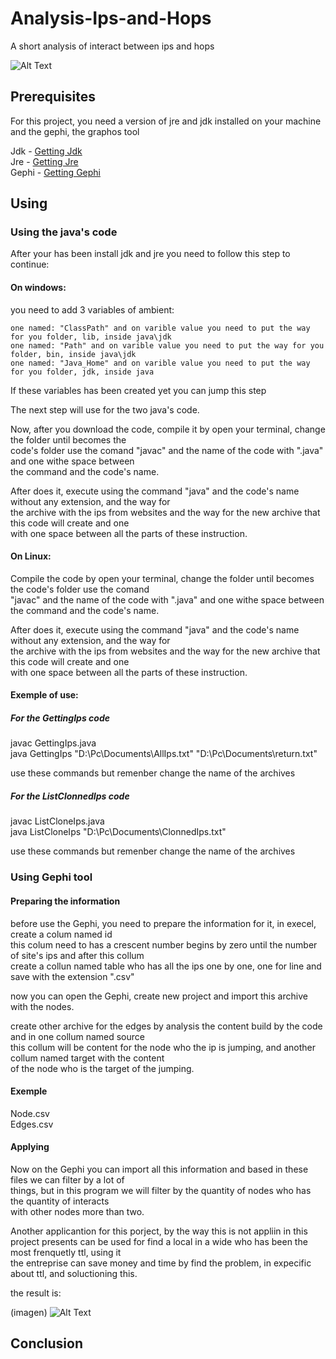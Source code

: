# Analysis-Ips-and-Hops
A short analysis of interact between ips and hops

![Alt Text](https://user-images.githubusercontent.com/62123056/80319593-911ccb80-87e7-11ea-8388-bc3e85616484.gif)
## Prerequisites

For this project, you need a version of jre and jdk installed on your machine and the gephi, the graphos tool

Jdk - [Getting Jdk](https://www.oracle.com/java/technologies/javase-downloads.html)<br/>
Jre - [Getting Jre](https://www.java.com/pt_BR/download/)<br/>
Gephi - [Getting Gephi](https://gephi.org/)<br/>

## Using
### Using the java's code

After your has been install jdk and jre you need to follow this step to continue:<br/>

#### On windows:<br/>

  you need to add 3 variables of ambient:<br/>
  
    one named: "ClassPath" and on varible value you need to put the way for you folder, lib, inside java\jdk
    one named: "Path" and on varible value you need to put the way for you folder, bin, inside java\jdk
    one named: "Java_Home" and on varible value you need to put the way for you folder, jdk, inside java
    
  If these variables has been created yet you can jump this step<br/>    

  The next step will use for the two java's code.<br/>

  Now, after you download the code, compile it  by open your terminal, change the folder until becomes the <br/>
  code's folder use the comand "javac" and the name of the code with ".java" and one withe space between<br/>
  the command and the code's name.<br/>
  
  After does it, execute using the command "java" and the code's name without any extension, and the way for<br/>
  the archive with the ips from websites and the way for the new archive that this code will create and one<br/>
  with one space between all the parts of these instruction.<br/>
  
#### On Linux:<br/>

  Compile the code by open your terminal, change the folder until becomes the code's folder use the comand<br/>
  "javac" and the name of the code with ".java" and one withe space between the command and the code's name.<br/>
  
  After does it, execute using the command "java" and the code's name without any extension, and the way for<br/>
  the archive with the ips from websites and the way for the new archive that this code will create and one<br/>
  with one space between all the parts of these instruction.<br/>
  
#### Exemple of use:<br/>

##### For the GettingIps code<br/>

  javac GettingIps.java<br/>
  java GettingIps "D:\Pc\Documents\AllIps.txt" "D:\Pc\Documents\return.txt"<br/>
  
  use these commands but remenber change the name of the archives<br/>
  
##### For the ListClonnedIps code<br/>

  javac ListCloneIps.java<br/>
  java ListCloneIps "D:\Pc\Documents\ClonnedIps.txt"<br/>
  
  use these commands but remenber change the name of the archives<br/>
  
  
### Using Gephi tool

  #### Preparing the information
  
  before use the Gephi, you need to prepare the information for it, in execel, create a colum named id<br/>
  this colum need to has a crescent number begins by zero until the number of site's ips and after this collum<br/>
  create a collun named table who has all the ips one by one, one for line and save with the extension ".csv"<br/>
  
  now you can open the Gephi, create new project and import this archive with the nodes.<br/>
  
  create other archive for the edges by analysis the content build by the code and in one collum named source<br/>
  this collum will be content for the node who the ip is jumping, and another collum named target with the content<br/>
  of the node who is the target of the jumping.<br/>
  
  #### Exemple 
  
  Node.csv<br/>
  Edges.csv<br/>
  
  #### Applying
  
  Now on the Gephi you can import all this information and based in these files we can filter by a lot of<br/>
  things, but in this program we will filter by the quantity of nodes who has the quantity of interacts<br/>
  with other nodes more than two.<br/>
  
  Another applicantion for this porject, by the way this is not appliin in this project presents can be used for find a local in a wide who has been the most frenquetly ttl, using it<br/>
  the entreprise can save money and time by find the problem, in expecific about ttl, and soluctioning this.<br/>
  
  the result is:
  
  
  (imagen)
  ![Alt Text](https://user-images.githubusercontent.com/62123056/80319703-43ed2980-87e8-11ea-9b68-586545bfb28b.gif)

  
  
  
  
  
  
  
  
  
  ## Conclusion
  
  
